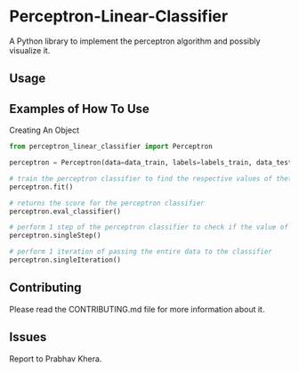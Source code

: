 # Perceptron-Linear-Classifier
A Python library to implement the perceptron algorithm and possibly visualize it. 

## Usage

## Examples of How To Use 

Creating An Object

```python
from perceptron_linear_classifier import Perceptron

perceptron = Perceptron(data=data_train, labels=labels_train, data_test=data_test, labels_test=labels_test)

# train the perceptron classifier to find the respective values of theta and theta_0
perceptron.fit()

# returns the score for the perceptron classifier
perceptron.eval_classifier()

# perform 1 step of the perceptron classifier to check if the value of theta and theta0 changes
perceptron.singleStep()

# perform 1 iteration of passing the entire data to the classifier 
perceptron.singleIteration()
```

## Contributing

Please read the CONTRIBUTING.md file for more information about it. 

## Issues

Report to Prabhav Khera. 
